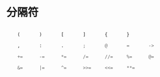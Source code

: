# 分隔符

```python

    (		)		[		]		{		}

    ,		:		.		;		@		=		->

    +=		-=		*=		/=		//=		%=		@=
    
    &=		|=		^=		>>=		<<=		**=

```

